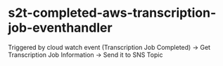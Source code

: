 # s2t-completed-aws-transcription-job-eventhandler

Triggered by cloud watch event (Transcription Job Completed)
-> Get Transcription Job Information
-> Send it to SNS Topic